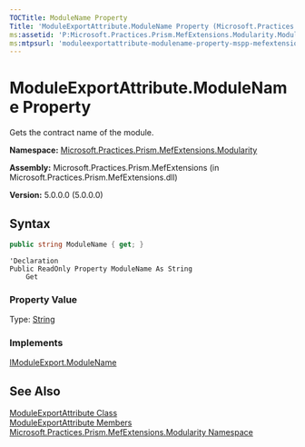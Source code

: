 ```yaml
---
TOCTitle: ModuleName Property
Title: 'ModuleExportAttribute.ModuleName Property (Microsoft.Practices.Prism.MefExtensions.Modularity)'
ms:assetid: 'P:Microsoft.Practices.Prism.MefExtensions.Modularity.ModuleExportAttribute.ModuleName'
ms:mtpsurl: 'moduleexportattribute-modulename-property-mspp-mefextensions-modularity.md'
---
```



# ModuleExportAttribute.ModuleName Property

Gets the contract name of the module.

**Namespace:** [Microsoft.Practices.Prism.MefExtensions.Modularity](/patterns-practices/reference/mspp-mefextensions-modularity-namespace)

**Assembly:** Microsoft.Practices.Prism.MefExtensions (in Microsoft.Practices.Prism.MefExtensions.dll)

**Version:** 5.0.0.0 (5.0.0.0)

## Syntax

```C#
public string ModuleName { get; }
```
```VB
'Declaration
Public ReadOnly Property ModuleName As String
	Get
```

### Property Value

Type: [String](http://msdn.microsoft.com/en-us/library/s1wwdcbf)
### Implements

[IModuleExport.ModuleName](/patterns-practices/reference/imoduleexport-modulename-property-mspp-mefextensions-modularity)

## See Also

[ModuleExportAttribute Class](/patterns-practices/reference/moduleexportattribute-class-mspp-mefextensions-modularity)<br/>
[ModuleExportAttribute Members](/patterns-practices/reference/moduleexportattribute-members-mspp-mefextensions-modularity)<br/>
[Microsoft.Practices.Prism.MefExtensions.Modularity Namespace](/patterns-practices/reference/mspp-mefextensions-modularity-namespace)<br/>